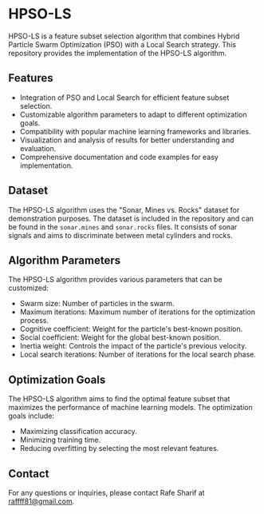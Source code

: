 # HPSO-LS

HPSO-LS is a feature subset selection algorithm that combines Hybrid Particle Swarm Optimization (PSO) with a Local Search strategy. This repository provides the implementation of the HPSO-LS algorithm.

## Features

- Integration of PSO and Local Search for efficient feature subset selection.
- Customizable algorithm parameters to adapt to different optimization goals.
- Compatibility with popular machine learning frameworks and libraries.
- Visualization and analysis of results for better understanding and evaluation.
- Comprehensive documentation and code examples for easy implementation.


## Dataset

The HPSO-LS algorithm uses the "Sonar, Mines vs. Rocks" dataset for demonstration purposes. The dataset is included in the repository and can be found in the `sonar.mines` and `sonar.rocks` files. It consists of sonar signals and aims to discriminate between metal cylinders and rocks.

## Algorithm Parameters

The HPSO-LS algorithm provides various parameters that can be customized:

- Swarm size: Number of particles in the swarm.
- Maximum iterations: Maximum number of iterations for the optimization process.
- Cognitive coefficient: Weight for the particle's best-known position.
- Social coefficient: Weight for the global best-known position.
- Inertia weight: Controls the impact of the particle's previous velocity.
- Local search iterations: Number of iterations for the local search phase.

## Optimization Goals

The HPSO-LS algorithm aims to find the optimal feature subset that maximizes the performance of machine learning models. The optimization goals include:

- Maximizing classification accuracy.
- Minimizing training time.
- Reducing overfitting by selecting the most relevant features.


## Contact

For any questions or inquiries, please contact Rafe Sharif at [raffff81@gmail.com](mailto:raffff81@gmail.com).
